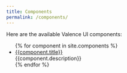 ```yaml
---
title: Components
permalink: /components/
---
```


Here are the available Valence UI components:

<ul class="component-list">
{% for component in site.components %}
	<li>
		<a href="{{component.url}}">{{component.title}}</a><br />
		{{component.description}}
	</li>
{% endfor %}
</ul>
